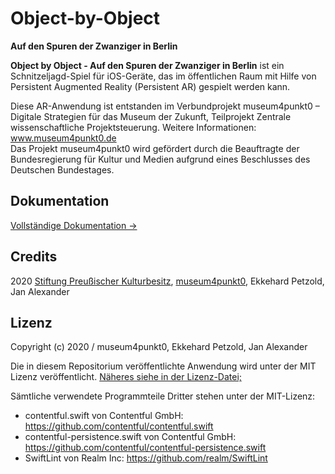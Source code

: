 # Object-by-Object

__Auf den Spuren der Zwanziger in Berlin__

__Object by Object - Auf den Spuren der Zwanziger in Berlin__ ist ein Schnitzeljagd-Spiel für iOS-Geräte, das im öffentlichen Raum mit Hilfe von Persistent Augmented Reality (Persistent AR) gespielt werden kann. </br>

Diese AR-Anwendung ist entstanden im Verbundprojekt museum4punkt0 – Digitale Strategien für das Museum der Zukunft, Teilprojekt Zentrale wissenschaftliche Projektsteuerung. Weitere Informationen: www.museum4punkt0.de </br>
Das Projekt museum4punkt0 wird gefördert durch die Beauftragte der Bundesregierung für Kultur und Medien aufgrund eines Beschlusses des Deutschen Bundestages. </br>

## Dokumentation

[Vollständige Dokumentation &#8594;](https://ekkip.github.io/zwanzig-ar-doc/)


## Credits

2020 [Stiftung Preußischer Kulturbesitz](https://www.preussischer-kulturbesitz.de), [museum4punkt0](https://www.museum4punkt0.de), Ekkehard Petzold, Jan Alexander </br>

## Lizenz

Copyright (c) 2020 / museum4punkt0, Ekkehard Petzold, Jan Alexander

Die in diesem Repositorium veröffentlichte Anwendung wird unter der MIT Lizenz veröffentlicht. [Näheres siehe in der Lizenz-Datei;](https://github.com/museum4punkt0/Object-by-Object/blob/master/LICENSE)

Sämtliche verwendete Programmteile Dritter stehen unter der MIT-Lizenz: </br>

* contentful.swift von Contentful GmbH: https://github.com/contentful/contentful.swift </br>
* contentful-persistence.swift von Contentful GmbH: https://github.com/contentful/contentful-persistence.swift </br>
* SwiftLint von Realm Inc: https://github.com/realm/SwiftLint </br>
 

